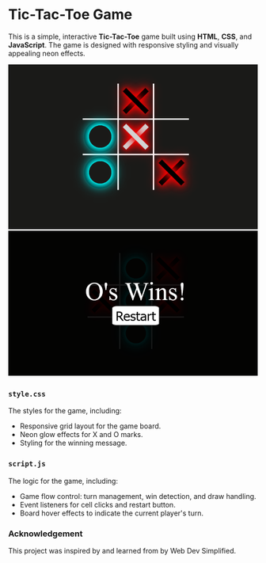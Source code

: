 # Tic-Tac-Toe Game

This is a simple, interactive **Tic-Tac-Toe** game built using **HTML**, **CSS**, and **JavaScript**. The game is designed with responsive styling and visually appealing neon effects.

![Tic Tac Toe Page](images/img1.png)
![Winner message Page](images/img2.png)

### `style.css`
The styles for the game, including:
- Responsive grid layout for the game board.
- Neon glow effects for X and O marks.
- Styling for the winning message.

### `script.js`
The logic for the game, including:
- Game flow control: turn management, win detection, and draw handling.
- Event listeners for cell clicks and restart button.
- Board hover effects to indicate the current player's turn.

### Acknowledgement
This project was inspired by and learned from by Web Dev Simplified.
